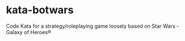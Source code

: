 # kata-botwars
Code Kata for a strategy/roleplaying game loosely based on Star Wars - Galaxy of Heroes®
